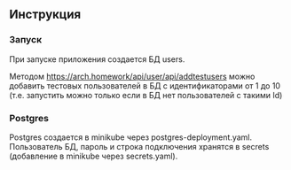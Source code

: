 ## Инструкция

### Запуск
При запуске приложения создается БД users.

Методом https://arch.homework/api/user/api/addtestusers можно добавить тестовых пользователей в БД с идентификаторами от 1 до 10 (т.е. запустить можно только если в БД нет пользователей с такими Id)

### Postgres

Postgres создается в minikube через postgres-deployment.yaml.
Пользователь БД, пароль и строка подключения хранятся в secrets (добавление в minikube через secrets.yaml).



